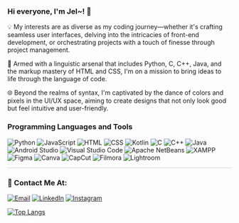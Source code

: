 ### Hi everyone, I'm Jel~! 👋

💡 My interests are as diverse as my coding journey—whether it's crafting seamless user interfaces, delving into the intricacies of front-end development, or orchestrating projects with a touch of finesse through project management.

🚀 Armed with a linguistic arsenal that includes Python, C, C++, Java, and the markup mastery of HTML and CSS, I'm on a mission to bring ideas to life through the language of code.

🌐 Beyond the realms of syntax, I'm captivated by the dance of colors and pixels in the UI/UX space, aiming to create designs that not only look good but feel intuitive and user-friendly.

### Programming Languages and Tools

![Python](https://img.shields.io/badge/Python-3776AB?style=flat-square&logo=python&logoColor=white)
![JavaScript](https://img.shields.io/badge/JavaScript-F7DF1E?style=flat-square&logo=javascript&logoColor=black)
![HTML](https://img.shields.io/badge/HTML5-E34F26?style=flat-square&logo=html5&logoColor=white)
![CSS](https://img.shields.io/badge/CSS3-1572B6?style=flat-square&logo=css3&logoColor=white)
![Kotlin](https://img.shields.io/badge/Kotlin-0095D5?style=flat-square&logo=kotlin&logoColor=white)
![C](https://img.shields.io/badge/C-00599C?style=flat-square&logo=c&logoColor=white)
![C++](https://img.shields.io/badge/C++-00599C?style=flat-square&logo=c%2B%2B&logoColor=white)
![Java](https://img.shields.io/badge/Java-007396?style=flat-square&logo=java&logoColor=white)
![Android Studio](https://img.shields.io/badge/Android%20Studio-3DDC84?style=flat-square&logo=android-studio&logoColor=white)
![Visual Studio Code](https://img.shields.io/badge/Visual%20Studio%20Code-007ACC?style=flat-square&logo=visual-studio-code&logoColor=white)
![Apache NetBeans](https://img.shields.io/badge/Apache%20NetBeans-1B6AC6?style=flat-square&logo=apache-netbeans&logoColor=white)
![XAMPP](https://img.shields.io/badge/XAMPP-F37623?style=flat-square&logo=xampp&logoColor=white)
![Figma](https://img.shields.io/badge/Figma-F24E1E?style=flat-square&logo=figma&logoColor=white)
![Canva](https://img.shields.io/badge/Canva-00C4CC?style=flat-square&logo=canva&logoColor=white)
![CapCut](https://img.shields.io/badge/CapCut-000000?style=flat-square&logo=capcut&logoColor=white)
![Filmora](https://img.shields.io/badge/Filmora-000000?style=flat-square&logo=wondershare-filmora&logoColor=white)
![Lightroom](https://img.shields.io/badge/Lightroom-31A8FF?style=flat-square&logo=adobe-lightroom&logoColor=white)

<hr style="height:1px; border:none; color:#ccc; background-color:#ccc;">

### 📧 Contact Me At:

[![Email](https://img.shields.io/badge/Email-D14836?style=flat-square&logo=gmail&logoColor=white)](mailto:anjeligusnawan@gmail.com)
[![LinkedIn](https://img.shields.io/badge/LinkedIn-0077B5?style=flat-square&logo=linkedin&logoColor=white)](https://www.linkedin.com/in/anjeligusnawan)
[![Instagram](https://img.shields.io/badge/Instagram-E4405F?style=flat-square&logo=instagram&logoColor=white)](https://www.instagram.com/anjeellun/)

[![Top Langs](https://github-readme-stats.vercel.app/api/top-langs/?username=anjeellun)](https://github.com/anjellun/github-readme-stats)

<!--
**Anjeellun/Anjeellun** is a ✨ _special_ ✨ repository because its `README.md` (this file) appears on your GitHub profile.

Here are some ideas to get you started:

- 🔭 I’m currently working on ...
- 🌱 I’m currently learning ...
- 👯 I’m looking to collaborate on ...
- 🤔 I’m looking for help with ...
- 💬 Ask me about ...
- 📫 How to reach me: ...
- 😄 Pronouns: ...
- ⚡ Fun fact: ...
-->


